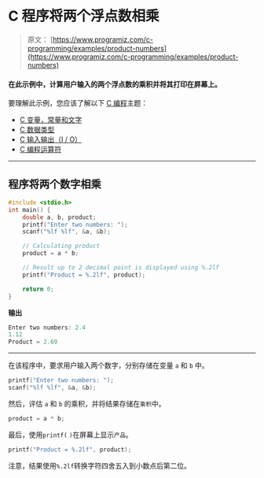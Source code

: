 # C 程序将两个浮点数相乘

> 原文： [https://www.programiz.com/c-programming/examples/product-numbers](https://www.programiz.com/c-programming/examples/product-numbers)

#### 在此示例中，计算用户输入的两个浮点数的乘积并将其打印在屏幕上。

要理解此示例，您应该了解以下 [C 编程](/c-programming "C tutorial")主题：

*   [C 变量，常量和文字](/c-programming/c-variables-constants)
*   [C 数据类型](/c-programming/c-data-types)
*   [C 输入输出（I / O）](/c-programming/c-input-output)
*   [C 编程运算符](/c-programming/c-operators)

* * *

## 程序将两个数字相乘

```c
#include <stdio.h>
int main() {
    double a, b, product;
    printf("Enter two numbers: ");
    scanf("%lf %lf", &a, &b);  

    // Calculating product
    product = a * b;

    // Result up to 2 decimal point is displayed using %.2lf
    printf("Product = %.2lf", product);

    return 0;
} 
```

**输出**

```c
Enter two numbers: 2.4
1.12
Product = 2.69 
```

* * *

在该程序中，要求用户输入两个数字，分别存储在变量 `a` 和 `b` 中。

```c
printf("Enter two numbers: ");
scanf("%lf %lf", &a, &b); 
```

然后，评估 `a` 和 `b` 的乘积，并将结果存储在`乘积`中。

```c
product = a * b; 
```

最后，使用`printf(` `)`在屏幕上显示`产品`。

```c
printf("Product = %.2lf", product); 
```

注意，结果使用`%.2lf`转换字符四舍五入到小数点后第二位。